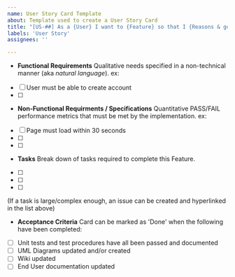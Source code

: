 ```yaml
---
name: User Story Card Template
about: Template used to create a User Story Card
title: "[US-##] As a {User} I want to {Feature} so that I {Reasons & goals of feature}"
labels: 'User Story'
assignees: ''

---
```


- **Functional Requirements**
Qualitative needs specified in a non-technical manner (aka *natural language*). ex:
- [ ] User must be able to create account
- [ ]

- **Non-Functional Requirments / Specifications**
Quantitative PASS/FAIL performance metrics that must be met by the implementation. ex:
- [ ] Page must load within 30 seconds
- [ ]
- [ ]

- **Tasks**
Break down of tasks required to complete this Feature.
- [ ]
- [ ]
- [ ]
(If a task is large/complex enough, an issue can be created and hyperlinked in the list above)

- **Acceptance Criteria**
Card can be marked as 'Done' when the following have been completed:
- [ ] Unit tests and test procedures have all been passed and documented
- [ ] UML Diagrams updated and/or created
- [ ] Wiki updated
- [ ] End User documentation updated